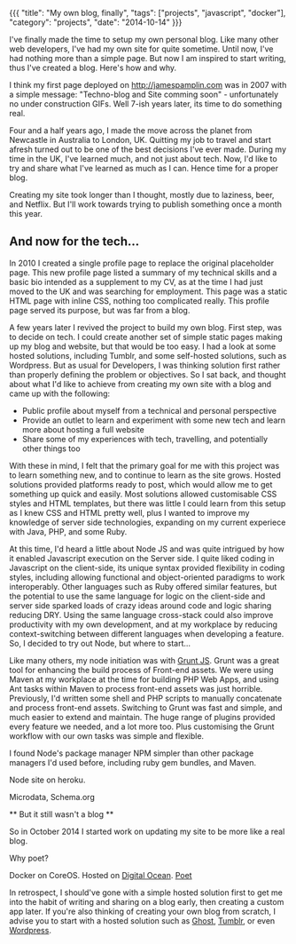 {{{
  "title": "My own blog, finally",
  "tags": ["projects", "javascript", "docker"],
  "category": "projects",
  "date": "2014-10-14"
}}}

I've finally made the time to setup my own personal blog. Like many other web developers, I've had my own site for quite sometime. Until now, I've had nothing more than a simple page. But now I am inspired to start writing, thus I've created a blog. Here's how and why.

I think my first page deployed on http://jamespamplin.com was in 2007 with a simple message: "Techno-blog and Site comming soon" - unfortunately no under construction GIFs. Well 7-ish years later, its time to do something real.

Four and a half years ago, I made the move across the planet from Newcastle in Australia to London, UK. Quitting my job to travel and start afresh turned out to be one of the best decisions I've ever made. During my time in the UK, I've learned much, and not just about tech. Now, I'd like to try and share what I've learned as much as I can. Hence time for a proper blog.

Creating my site took longer than I thought, mostly due to laziness, beer, and Netflix. But I'll work towards trying to publish something once a month this year.


## And now for the tech...

In 2010 I created a single profile page to replace the original placeholder page. This new profile page listed a summary of my technical skills and a basic bio intended as a supplement to my CV, as at the time I had just moved to the UK and was searching for employment. This page was a static HTML page with inline CSS, nothing too complicated really. This profile page served its purpose, but was far from a blog.

A few years later I revived the project to build my own blog. First step, was to decide on tech. I could create another set of simple static pages making up my blog and website, but that would be too easy. I had a look at some hosted solutions, including Tumblr, and some self-hosted solutions, such as Wordpress. But as usual for Developers, I was thinking solution first rather than properly defining the problem or objectives. So I sat back, and thought about what I'd like to achieve from creating my own site with a blog and came up with the following:

 - Public profile about myself from a technical and personal perspective
 - Provide an outlet to learn and experiment with some new tech and learn more about hosting a full website
 - Share some of my experiences with tech, travelling, and potentially other things too

With these in mind, I felt that the primary goal for me with this project was to learn something new, and to continue to learn as the site grows. Hosted solutions provided platforms ready to post, which would allow me to get something up quick and easily. Most solutions allowed customisable CSS styles and HTML templates, but there was little I could learn from this setup as I knew CSS and HTML pretty well, plus I wanted to improve my knowledge of server side technologies, expanding on my current experiece with Java, PHP, and some Ruby.

At this time, I'd heard a little about Node JS and was quite intrigued by how it enabled Javascript execution on the Server side. I quite liked coding in Javascript on the client-side, its unique syntax provided flexibility in coding styles, including allowing functional and object-oriented paradigms to work interoperably. Other languages such as Ruby offered similar features, but the potential to use the same language for logic on the client-side and server side sparked loads of crazy ideas around code and logic sharing reducing DRY. Using the same language cross-stack could also improve productivity with my own development, and at my workplace by reducing context-switching between different languages when developing a feature. So, I decided to try out Node, but where to start...

Like many others, my node initiation was with [Grunt JS](http://gruntjs.com/). Grunt was a great tool for enhancing the build process of Front-end assets. We were using Maven at my workplace at the time for building PHP Web Apps, and using Ant tasks within Maven to process front-end assets was just horrible. Previously, I'd written some shell and PHP scripts to manually concatenate and process front-end assets. Switching to Grunt was fast and simple, and much easier to extend and maintain. The huge range of plugins provided every feature we needed, and a lot more too. Plus customising the Grunt workflow with our own tasks was simple and flexible.

I found Node's package manager NPM simpler than other package managers I'd used before, including ruby gem bundles, and Maven.


Node site on heroku.

Microdata, Schema.org

** But it still wasn't a blog **

So in October 2014 I started work on updating my site to be more like a real blog.

Why poet?

Docker on CoreOS. Hosted on [Digital Ocean](http://www.digitalocean.com/?refcode=c0a34dd866c3).
[Poet](http://jsantell.github.io/poet/)

In retrospect, I should've gone with a simple hosted solution first to get me into the habit of writing and sharing on a blog early, then creating a custom app later. If you're also thinking of creating your own blog from scratch, I advise you to start with a hosted solution such as [Ghost](https://ghost.org/), [Tumblr](https://www.tumblr.com/), or even [Wordpress](https://wordpress.com/).

